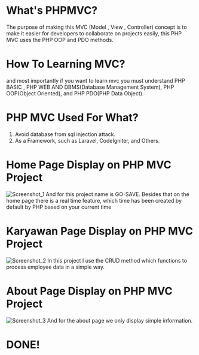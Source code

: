 # What's PHPMVC?
The purpose of making this MVC (Model , View , Controller) concept is to make it easier for developers to collaborate on projects easily, this PHP MVC uses the PHP OOP and PDO methods.
# How To Learning MVC?
and most importantly if you want to learn mvc you must understand PHP BASIC , PHP WEB AND DBMS(Database Management System), PHP OOP(Object Oriented), and PHP PDO(PHP Data Object).
# PHP MVC Used For What?
1. Avoid database from sql injection attack.
2. As a Framework, such as Laravel, CodeIgniter, and Others.
# Home Page Display on PHP MVC Project
![Screenshot_1](https://user-images.githubusercontent.com/91312825/187827155-0e598af2-d605-4fe5-8c01-969995e0f5b0.jpg)
And for this project name is GO-SAVE. Besides that on the home page there is a real time feature, which time has been created by default by PHP based on your current time
# Karyawan Page Display on PHP MVC Project
![Screenshot_2](https://user-images.githubusercontent.com/91312825/187827967-963de078-bf4d-4090-b837-c49a43e2002b.jpg)
In this project I use the CRUD method which functions to process employee data in a simple way.
# About Page Display on PHP MVC Project
![Screenshot_3](https://user-images.githubusercontent.com/91312825/187828420-8d7549ac-ec35-4b28-90e5-60d3bb9423e7.jpg)
And for the about page we only display simple information.
# DONE!
